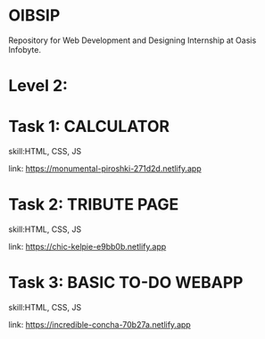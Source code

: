 # OIBSIP
Repository for Web Development and Designing Internship at Oasis Infobyte.

# Level 2:
# Task 1: CALCULATOR
  skill:HTML, CSS, JS
  
 link: https://monumental-piroshki-271d2d.netlify.app
 
# Task 2: TRIBUTE PAGE
  skill:HTML, CSS, JS
  
 link: https://chic-kelpie-e9bb0b.netlify.app
 
 
# Task 3: BASIC TO-DO WEBAPP
  skill:HTML, CSS, JS
  
 link: https://incredible-concha-70b27a.netlify.app
